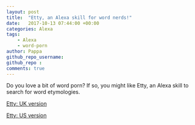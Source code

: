 ```yaml
---
layout: post
title:  "Etty, an Alexa skill for word nerds!"
date:   2017-10-13 07:44:00 +00:00
categories: Alexa
tags:
	- Alexa
	- word-porn
author: Pappa
github_repo_username: 
github_repo : 
comments: true
---
```


Do you love a bit of word porn? If so, you might like Etty, an Alexa skill to search for word etymologies.

<a href="https://goo.gl/6WRHPe">Etty: UK version</a>

<a href="https://goo.gl/Nv241Z">Etty: US version</a>